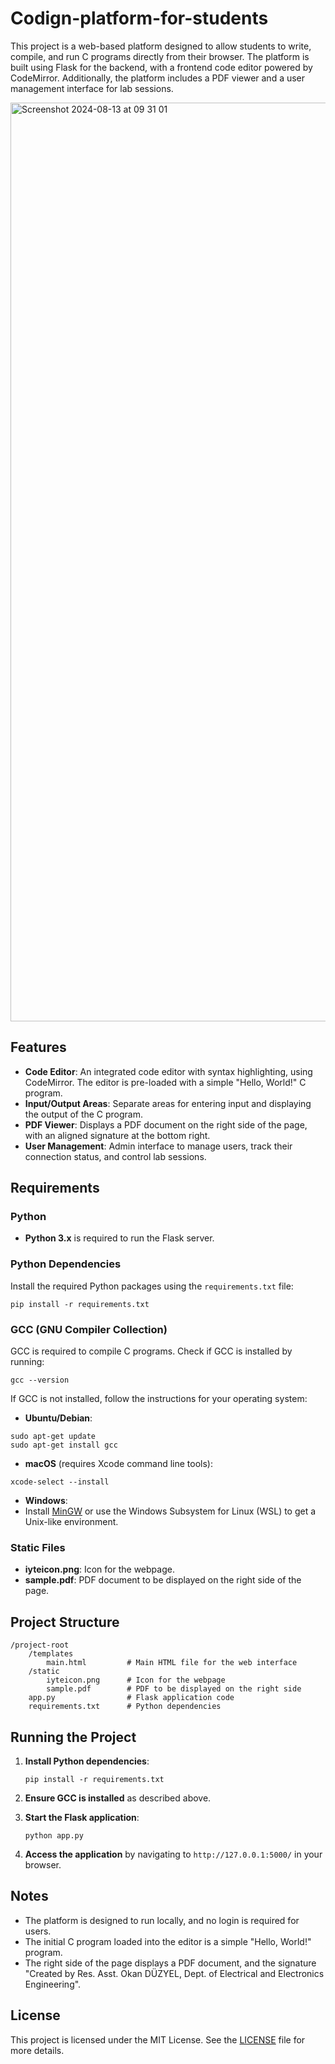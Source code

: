 # Codign-platform-for-students

This project is a web-based platform designed to allow students to write, compile, and run C programs directly from their browser. The platform is built using Flask for the backend, with a frontend code editor powered by CodeMirror. Additionally, the platform includes a PDF viewer and a user management interface for lab sessions.


<img width="1470" alt="Screenshot 2024-08-13 at 09 31 01" src="https://github.com/user-attachments/assets/a4f90170-6751-4fdf-85be-e7eee80c0369">



## Features

- **Code Editor**: An integrated code editor with syntax highlighting, using CodeMirror. The editor is pre-loaded with a simple "Hello, World!" C program.
- **Input/Output Areas**: Separate areas for entering input and displaying the output of the C program.
- **PDF Viewer**: Displays a PDF document on the right side of the page, with an aligned signature at the bottom right.
- **User Management**: Admin interface to manage users, track their connection status, and control lab sessions.

## Requirements

### Python
- **Python 3.x** is required to run the Flask server.

### Python Dependencies
Install the required Python packages using the `requirements.txt` file:

```pip install -r requirements.txt```


### GCC (GNU Compiler Collection)
GCC is required to compile C programs. Check if GCC is installed by running:

```gcc --version```


If GCC is not installed, follow the instructions for your operating system:

- **Ubuntu/Debian**:

```
sudo apt-get update
sudo apt-get install gcc
```

- **macOS** (requires Xcode command line tools):

```xcode-select --install```


- **Windows**:
- Install [MinGW](http://www.mingw.org/) or use the Windows Subsystem for Linux (WSL) to get a Unix-like environment.

### Static Files
- **iyteicon.png**: Icon for the webpage.
- **sample.pdf**: PDF document to be displayed on the right side of the page.

## Project Structure

```
/project-root
    /templates
        main.html         # Main HTML file for the web interface
    /static
        iyteicon.png      # Icon for the webpage
        sample.pdf        # PDF to be displayed on the right side
    app.py                # Flask application code
    requirements.txt      # Python dependencies
```


## Running the Project

1. **Install Python dependencies**:

   ```pip install -r requirements.txt```

2. **Ensure GCC is installed** as described above.

3. **Start the Flask application**:

   ```python app.py```

4. **Access the application** by navigating to ```http://127.0.0.1:5000/``` in your browser.

## Notes

- The platform is designed to run locally, and no login is required for users.
- The initial C program loaded into the editor is a simple "Hello, World!" program.
- The right side of the page displays a PDF document, and the signature "Created by Res. Asst. Okan DÜZYEL, Dept. of Electrical and Electronics Engineering".

## License

This project is licensed under the MIT License. See the [LICENSE](LICENSE) file for more details.



